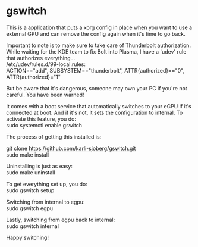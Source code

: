 # gswitch

This is a application that puts a xorg config in place when you want to use a external GPU and can remove the config again when it's time to go back.

Important to note is to make sure to take care of Thunderbolt authorization. While waiting for the KDE team to fix Bolt into Plasma, I have a 'udev' rule that authorizes everything...</br>
/etc/udev/rules.d/99-local.rules:</br>
ACTION=="add", SUBSYSTEM=="thunderbolt", ATTR{authorized}=="0", ATTR{authorized}="1"</br>

But be aware that it's dangerous, someone may own your PC if you're not careful. You have been warned!

It comes with a boot service that automatically switches to your eGPU if it's connected at boot. And if it's not, it sets the configuration to internal.
To activate this feature, you do:</br>
sudo systemctl enable gswitch

The process of getting this installed is:

git clone https://github.com/karli-sjoberg/gswitch.git</br>
sudo make install

Uninstalling is just as easy:</br>
sudo make uninstall

To get everything set up, you do:</br>
sudo gswitch setup

Switching from internal to egpu:</br>
sudo gswitch egpu

Lastly, switching from egpu back to internal:</br>
sudo gswitch internal

Happy switching!
